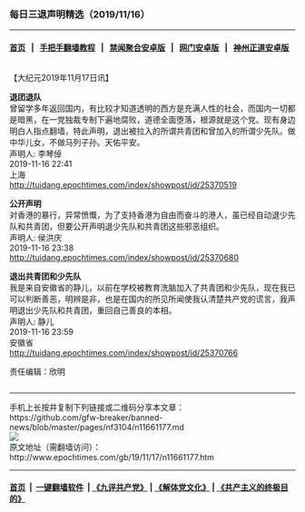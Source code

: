 ### 每日三退声明精选（2019/11/16）
------------------------

#### [首页](https://github.com/gfw-breaker/banned-news/blob/master/README.md) &nbsp;&nbsp;|&nbsp;&nbsp; [手把手翻墙教程](https://github.com/gfw-breaker/guides/wiki) &nbsp;&nbsp;|&nbsp;&nbsp; [禁闻聚合安卓版](https://github.com/gfw-breaker/bn-android) &nbsp;&nbsp;|&nbsp;&nbsp; [网门安卓版](https://github.com/oGate2/oGate) &nbsp;&nbsp;|&nbsp;&nbsp; [神州正道安卓版](https://github.com/SzzdOgate/update) 



<div class="column" id="artbody" itemprop="articleBody">
 <!-- article content begin -->
 <p>
  【大纪元2019年11月17日讯】
 </p>
 <p>
  <strong>
   退团退队
  </strong>
  <br/>
  曾留学多年返回国内，有比较才知道透明的西方是充满人性的社会，而国内一切都是暗黑，在一党独裁专制下遍地腐败，道德全面堕落，根源就是这个党。现有身边明白人指点翻墙，特此声明，退出被拉入的所谓共青团和曾加入的所谓少先队。做中华儿女，不做马列子孙。天佑平安。
  <br/>
  声明人: 李琴倬
  <br/>
  2019-11-16 22:41
  <br/>
  上海
  <br/>
  <a href="http://tuidang.epochtimes.com/index/showpost/id/25370519">
   http://tuidang.epochtimes.com/index/showpost/id/25370519
  </a>
 </p>
 <p>
  <strong>
   公开声明
  </strong>
  <br/>
  对香港的暴行，异常愤慨，为了支持香港为自由而奋斗的港人，虽已经自动退少先队和共青团，但要公开声明退少先队和共青团这些邪恶组织。
  <br/>
  声明人: 侯洪庆
  <br/>
  2019-11-16 23:38
  <br/>
  <a href="http://tuidang.epochtimes.com/index/showpost/id/25370680">
   http://tuidang.epochtimes.com/index/showpost/id/25370680
  </a>
 </p>
 <p>
  <strong>
   退出共青团和少先队
  </strong>
  <br/>
  我是来自安徽省的静儿，以前在学校被教育洗脑加入了共青团和少先队，现在我已可以判断善恶，明辨是非，也是在国内的所见所闻使我认清楚共产党的谎言，我声明退出少先队和共青团，重回自己善良的本相。
  <br/>
  声明人: 静儿
  <br/>
  2019-11-16 23:59
  <br/>
  安徽省
  <br/>
  <a href="http://tuidang.epochtimes.com/index/showpost/id/25370766">
   http://tuidang.epochtimes.com/index/showpost/id/25370766
  </a>
 </p>
 <p>
  责任编辑：欣明
 </p>
 <!-- article content end -->
 <div id="below_article_ad">
  <div id="below_article_ad_inner">
  </div>
 </div>
</div>

<hr/>
手机上长按并复制下列链接或二维码分享本文章：<br/>
https://github.com/gfw-breaker/banned-news/blob/master/pages/nf3104/n11661177.md <br/>
<a href='https://github.com/gfw-breaker/banned-news/blob/master/pages/nf3104/n11661177.md'><img src='https://github.com/gfw-breaker/banned-news/blob/master/pages/nf3104/n11661177.md.png'/></a> <br/>
原文地址（需翻墙访问）：http://www.epochtimes.com/gb/19/11/17/n11661177.htm


------------------------
#### [首页](https://github.com/gfw-breaker/banned-news/blob/master/README.md) &nbsp;|&nbsp; [一键翻墙软件](https://github.com/gfw-breaker/nogfw/blob/master/README.md) &nbsp;| [《九评共产党》](https://github.com/gfw-breaker/9ping.md/blob/master/README.md#九评之一评共产党是什么) | [《解体党文化》](https://github.com/gfw-breaker/jtdwh.md/blob/master/README.md) | [《共产主义的终极目的》](https://github.com/gfw-breaker/gczydzjmd.md/blob/master/README.md)


<img src='http://gfw-breaker.win/banned-news/pages/nf3104/n11661177.md' width='0px' height='0px'/>